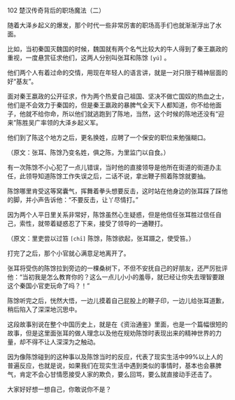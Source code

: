 102 楚汉传奇背后的职场魔法（二）




随着大泽乡起义的爆发，那个时代一些非常厉害的职场高手们也就渐渐浮出了水面。

比如，当初秦国灭魏国的时候，魏国就有两个名气比较大的牛人得到了秦王嬴政的重视，一度悬赏征求他们，这两人分别叫张耳和陈馀 `[yú]` 。

他们两个人有着过命的交情，用现在年轻人的语言讲，就是一对只限于精神层面的好“基友”。



面对秦王嬴政的公开征求，作为两个热爱自己祖国、坚决不做亡国奴的热血之士，他们是不会效力于秦国的，但是秦王嬴政的暴脾气全天下人都知道，你不给他面子，他就不给你命，所以他们就逃跑到了陈地，当然，这个时候的陈地还没有“迎来”陈胜吴广率领的大泽乡起义军。

他们到了陈这个地方之后，更名换姓，应聘了一个保安的职位来勉强糊口。

（原文：张耳、陈馀乃变名姓，俱之陈，为里监门以自食。）



有一次陈馀不小心犯了一点儿错误，当时他的直接领导是他所在街道的街道办主任，此领导知道陈馀工作失误之后，二话不说，拿出鞭子照着陈馀就要抽。

陈馀哪里肯受这等窝囊气，挥舞着拳头想要反击，这时站在他身边的张耳踩了踩他的脚，并小声告诉他：“不要反击，让丫尽情打。”



因为两个人平日里关系非常好，陈馀虽然心生疑惑，但是他信任张耳胜过信任自己，索性，就带着疑惑忍了下来，接受了领导的一通鞭打。

（原文：里吏尝以过笞 `[chī]` 陈馀，陈馀欲起，张耳蹑之，使受笞。）



打完了之后，那个小官就心满意足地离开了。

张耳将受伤的陈馀拉到旁边的一棵桑树下，不但不安抚自己的好朋友，还严厉批评他：“当初我是怎么教育你的？这么一点儿小小的羞辱，就已经让你失去理智要跟这个秦国小官吏玩命了吗？！”

陈馀听完之后，恍然大悟，一边儿摸着自己屁股上的鞭子印，一边儿给张耳道歉，稍后陷入了深深地沉思中。



这段故事别说在整个中国历史上，就是在《资治通鉴》里面，也是一个篇幅很短的故事，但是这里面张耳的做人理念以及他在规劝陈馀时表现出来的精神世界的力量，却不得不让人深深为之触动。

因为像陈馀碰到的这种事以及陈馀当时的反应，代表了现实生活中99%以上人的普遍反应，也就是说，如果我们在现实生活中遇到类似的事情时，基本也会暴脾气，肯定不会心甘情愿接受人家的欺负，要么回骂，要么就直接动手还击了。

大家好好想一想自己，你敢说你不是？

